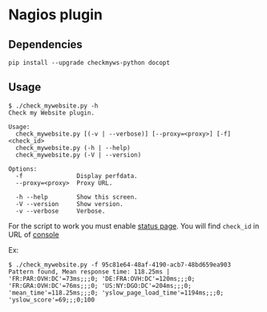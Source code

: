 # Nagios plugin

## Dependencies

    pip install --upgrade checkmyws-python docopt
    
## Usage

```
$ ./check_mywebsite.py -h
Check my Website plugin.

Usage:
  check_mywebsite.py [(-v | --verbose)] [--proxy=<proxy>] [-f] <check_id>
  check_mywebsite.py (-h | --help)
  check_mywebsite.py (-V | --version)

Options:
  -f               Display perfdata.
  --proxy=<proxy>  Proxy URL.

  -h --help        Show this screen.
  -V --version     Show version.
  -v --verbose     Verbose.
```

For the script to work you must enable [status page](http://wooster.checkmy.ws/2014/05/checkmyws-status-page/).
You will find `check_id` in URL of [console](https://console.checkmy.ws)

Ex:

    $ ./check_mywebsite.py -f 95c81e64-48af-4190-acb7-48bd659ea903
    Pattern found, Mean response time: 118.25ms | 'FR:PAR:OVH:DC'=73ms;;;0; 'DE:FRA:OVH:DC'=120ms;;;0; 'FR:GRA:OVH:DC'=76ms;;;0; 'US:NY:DGO:DC'=204ms;;;0; 'mean_time'=118.25ms;;;0; 'yslow_page_load_time'=1194ms;;;0; 'yslow_score'=69;;;0;100

